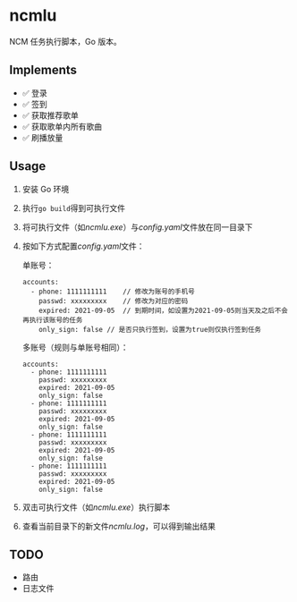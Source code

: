 # ncmlu

NCM 任务执行脚本，Go 版本。

## Implements

- ✅ 登录 
- ✅ 签到
- ✅ 获取推荐歌单
- ✅ 获取歌单内所有歌曲
- ✅ 刷播放量

## Usage

1. 安装 Go 环境

2. 执行`go build`得到可执行文件

3. 将可执行文件（如*ncmlu.exe*）与*config.yaml*文件放在同一目录下

4. 按如下方式配置*config.yaml*文件：

   单账号：

   ```
   accounts:
     - phone: 1111111111 	// 修改为账号的手机号
       passwd: xxxxxxxxx	// 修改为对应的密码
       expired: 2021-09-05	// 到期时间，如设置为2021-09-05则当天及之后不会再执行该账号的任务
       only_sign: false	// 是否只执行签到，设置为true则仅执行签到任务
   ```

   多账号（规则与单账号相同）：

   ```
   accounts:
     - phone: 1111111111
       passwd: xxxxxxxxx
       expired: 2021-09-05
       only_sign: false
     - phone: 1111111111
       passwd: xxxxxxxxx
       expired: 2021-09-05
       only_sign: false
     - phone: 1111111111
       passwd: xxxxxxxxx
       expired: 2021-09-05
       only_sign: false
     - phone: 1111111111
       passwd: xxxxxxxxx
       expired: 2021-09-05
       only_sign: false
   ```

5.   双击可执行文件（如*ncmlu.exe*）执行脚本
6.   查看当前目录下的新文件*ncmlu.log*，可以得到输出结果

## TODO

- 路由
- 日志文件